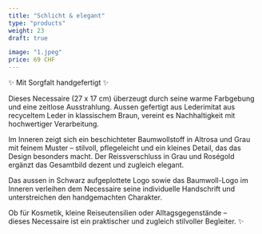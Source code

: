 ```yaml
---
title: "Schlicht & elegant"
type: "products"
weight: 23
draft: true

image: "1.jpeg"
price: 69 CHF
---
```


✨ Mit Sorgfalt handgefertigt ✨

Dieses Necessaire (27 x 17 cm) überzeugt durch seine warme Farbgebung und eine zeitlose Ausstrahlung. Aussen gefertigt aus Lederimitat aus recyceltem Leder in klassischem Braun, vereint es Nachhaltigkeit mit hochwertiger Verarbeitung.

Im Inneren zeigt sich ein beschichteter Baumwollstoff in Altrosa und Grau mit feinem Muster – stilvoll, pflegeleicht und ein kleines Detail, das das Design besonders macht. Der Reissverschluss in Grau und Roségold ergänzt das Gesamtbild dezent und zugleich elegant.

Das aussen in Schwarz aufgeplottete Logo sowie das Baumwoll-Logo im Inneren verleihen dem Necessaire seine individuelle Handschrift und unterstreichen den handgemachten Charakter.

Ob für Kosmetik, kleine Reiseutensilien oder Alltagsgegenstände –  
dieses Necessaire ist ein praktischer und zugleich stilvoller Begleiter. ✨

